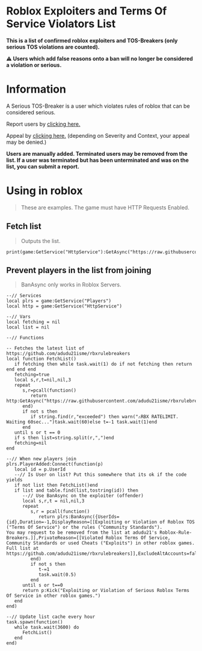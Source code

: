 # Roblox Exploiters and Terms Of Service Violators List 
**This is a list of confirmed roblox exploiters and TOS-Breakers (only serious TOS violations are counted).**

**⚠️ Users which add false reasons onto a ban will no longer be considered a violation or serious.**

# Information

A Serious TOS-Breaker is a user which violates rules of roblox that can be considered serious.

Report users by [clicking here.](https://github.com/adudu21isme/rbxrulebreakers/issues/new?assignees=adudu21isme&labels=Report&projects=&template=user_report.yaml&title=%5BREPORT%5D+)

Appeal by [clicking here.](https://github.com/adudu21isme/rbxrulebreakers/issues/new?assignees=adudu21isme&labels=List+Appeal&projects=&template=appeal.yaml&title=%5BAPPEAL%5D+) (depending on Severity and Context, your appeal may be denied.)

**Users are manually added. Terminated users may be removed from the list. If a user was terminated but has been unterminated and was on the list, you can submit a report.**

# Using in roblox
> These are examples. The game must have HTTP Requests Enabled.
## Fetch list
> Outputs the list.
```luau
print(game:GetService("HttpService"):GetAsync("https://raw.githubusercontent.com/adudu21isme/rbxrulebreakers/refs/heads/main/users"))
```
## Prevent players in the list from joining
> BanAsync only works in Roblox Servers.
```luau
--// Services
local plrs = game:GetService("Players")
local http = game:GetService("HttpService")

--// Vars
local fetching = nil
local list = nil

--// Functions

-- Fetches the latest list of https://github.com/adudu21isme/rbxrulebreakers
local function FetchList()
   if fetching then while task.wait(1) do if not fetching then return end end end
   fetching=true
   local s,r,t=nil,nil,3
   repeat
      s,r=pcall(function()
         return http:GetAsync("https://raw.githubusercontent.com/adudu21isme/rbxrulebreakers/refs/heads/main/users",true)
      end)
      if not s then
         if string.find(r,"exceeded") then warn("⚠️RBX RATELIMIT. Waiting 60sec...")task.wait(60)else t=-1 task.wait(1)end
      end
   until s or t == 0
   if s then list=string.split(r,",")end
   fetching=nil
end

--// When new players join
plrs.PlayerAdded:Connect(function(p)
   local id = p.UserId
   --// Is User on list? Put this somewhere that its ok if the code yields
   if not list then FetchList()end
   if list and table.find(list,tostring(id)) then
      --// Use BanAsync on the exploiter (offender)
      local s,r,t = nil,nil,3
      repeat
         s,r = pcall(function()
            return plrs:BanAsync({UserIds={id},Duration=-1,DisplayReason=[[Exploiting or Violation of Roblox TOS ("Terms Of Service") or the rules ("Community Standards").
You may request to be removed from the list at adudu21's Roblox-Rule-Breakers.]],PrivateReason=[[Violated Roblox Terms Of Service, Community Standards or used Cheats ("Exploits") in other roblox games. Full list at https://github.com/adudu21isme/rbxrulebreakers]],ExcludeAltAccounts=false,ApplyToUniverse=true})  
         end)
         if not s then
            t-=1 
            task.wait(0.5)
         end
      until s or t==0
      return p:Kick("Exploiting or Violation of Serious Roblox Terms Of Service in other roblox games.")
   end
end)

--// Update list cache every hour
task.spawn(function()
   while task.wait(3600) do
      FetchList()
   end
end)
```
